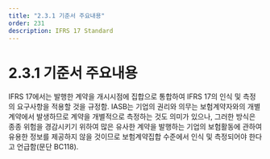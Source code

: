 ```yaml
---
title: "2.3.1 기준서 주요내용"
order: 231
description: IFRS 17 Standard
---
```


# 2.3.1 기준서 주요내용

IFRS 17에서는 발행한 계약을 개시시점에 집합으로 통합하여 IFRS 17의 인식 및 측정의 요구사항을 적용할 것을 규정함. IASB는 기업의 권리와 의무는 보험계약자와의 개별계약에서 발생하므로 계약을 개별적으로 측정하는 것도 의미가 있으나, 그러한 방식은 종종 위험을 경감시키기 위하여 많은 유사한 계약을 발행하는 기업의 보험활동에 관하여 유용한 정보를 제공하지 않을 것이므로 보험계약집합 수준에서 인식 및 측정되어야 한다고 언급함(문단 BC118).

